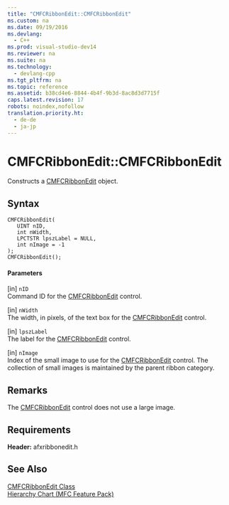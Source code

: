```yaml
---
title: "CMFCRibbonEdit::CMFCRibbonEdit"
ms.custom: na
ms.date: 09/19/2016
ms.devlang: 
  - C++
ms.prod: visual-studio-dev14
ms.reviewer: na
ms.suite: na
ms.technology: 
  - devlang-cpp
ms.tgt_pltfrm: na
ms.topic: reference
ms.assetid: b38cd4e6-8844-4b4f-9b3d-8ac8d3d7715f
caps.latest.revision: 17
robots: noindex,nofollow
translation.priority.ht: 
  - de-de
  - ja-jp
---
```

# CMFCRibbonEdit::CMFCRibbonEdit
Constructs a [CMFCRibbonEdit](../vs140/CMFCRibbonEdit-Class.md) object.  
  
## Syntax  
  
```  
CMFCRibbonEdit(  
   UINT nID,  
   int nWidth,  
   LPCTSTR lpszLabel = NULL,  
   int nImage = -1  
);  
CMFCRibbonEdit();  
```  
  
#### Parameters  
 [in] `nID`  
 Command ID for the [CMFCRibbonEdit](../vs140/CMFCRibbonEdit-Class.md) control.  
  
 [in] `nWidth`  
 The width, in pixels, of the text box for the [CMFCRibbonEdit](../vs140/CMFCRibbonEdit-Class.md) control.  
  
 [in] `lpszLabel`  
 The label for the [CMFCRibbonEdit](../vs140/CMFCRibbonEdit-Class.md) control.  
  
 [in] `nImage`  
 Index of the small image to use for the [CMFCRibbonEdit](../vs140/CMFCRibbonEdit-Class.md) control. The collection of small images is maintained by the parent ribbon category.  
  
## Remarks  
 The [CMFCRibbonEdit](../vs140/CMFCRibbonEdit-Class.md) control does not use a large image.  
  
## Requirements  
 **Header:** afxribbonedit.h  
  
## See Also  
 [CMFCRibbonEdit Class](../vs140/CMFCRibbonEdit-Class.md)   
 [Hierarchy Chart (MFC Feature Pack)](../vs140/Hierarchy-Chart.md)